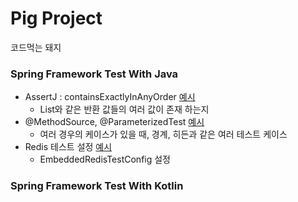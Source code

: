 # Pig Project

코드먹는 돼지

<h3>Spring Framework Test With Java</h3>

- AssertJ : containsExactlyInAnyOrder [예시](https://github.com/minyul/pig/commit/1368f538b9bb1cf04f4dfb13fe1b023d920dde5c)
  - List와 같은 반환 값들의 여러 값이 존재 하는지 
- @MethodSource, @ParameterizedTest [예시](https://github.com/minyul/pig/blob/main/api-test/src/test/java/me/minyul/service/NumberServiceTest.java)
  - 여러 경우의 케이스가 있을 때, 경계, 히든과 같은 여러 테스트 케이스
- Redis 테스트 설정 [예시](https://github.com/minyul/pig/tree/main/api-test/src/test/java/me/minyul/config)
  - EmbeddedRedisTestConfig 설정

<h3>Spring Framework Test With Kotlin</h3>